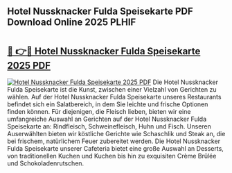 ## Hotel Nussknacker Fulda Speisekarte PDF Download Online 2025 PLHIF

# <h2><a href="http://gca9cy5.nevu.top/?p=Hotel+Nussknacker+Fulda+Speisekarte">🔗 👉🔴 Hotel Nussknacker Fulda Speisekarte 2025 PDF</a></h2>

[![Hotel Nussknacker Fulda Speisekarte 2025 PDF](https://i.imgur.com/dBaPXMq.png)](http://gca9cy5.nevu.top/?p=Hotel+Nussknacker+Fulda+Speisekarte)
Die Hotel Nussknacker Fulda Speisekarte ist die Kunst, zwischen einer Vielzahl von Gerichten zu wählen. Auf der Hotel Nussknacker Fulda Speisekarte unseres Restaurants befindet sich ein Salatbereich, in dem Sie leichte und frische Optionen finden können. Für diejenigen, die Fleisch lieben, bieten wir eine umfangreiche Auswahl an Gerichten auf der Hotel Nussknacker Fulda Speisekarte an: Rindfleisch, Schweinefleisch, Huhn und Fisch. Unseren Auserwählten bieten wir köstliche Gerichte wie Schaschlik und Steak an, die bei frischem, natürlichem Feuer zubereitet werden. Die Hotel Nussknacker Fulda Speisekarte unserer Cafeteria bietet eine große Auswahl an Desserts, von traditionellen Kuchen und Kuchen bis hin zu exquisiten Crème Brûlée und Schokoladenrutschen.
